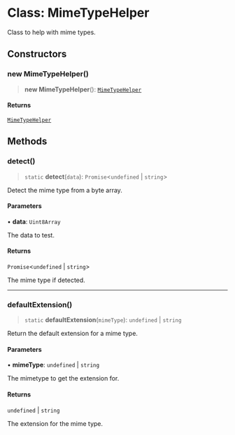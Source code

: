 # Class: MimeTypeHelper

Class to help with mime types.

## Constructors

### new MimeTypeHelper()

> **new MimeTypeHelper**(): [`MimeTypeHelper`](MimeTypeHelper.md)

#### Returns

[`MimeTypeHelper`](MimeTypeHelper.md)

## Methods

### detect()

> `static` **detect**(`data`): `Promise`\<`undefined` \| `string`\>

Detect the mime type from a byte array.

#### Parameters

• **data**: `Uint8Array`

The data to test.

#### Returns

`Promise`\<`undefined` \| `string`\>

The mime type if detected.

***

### defaultExtension()

> `static` **defaultExtension**(`mimeType`): `undefined` \| `string`

Return the default extension for a mime type.

#### Parameters

• **mimeType**: `undefined` \| `string`

The mimetype to get the extension for.

#### Returns

`undefined` \| `string`

The extension for the mime type.
